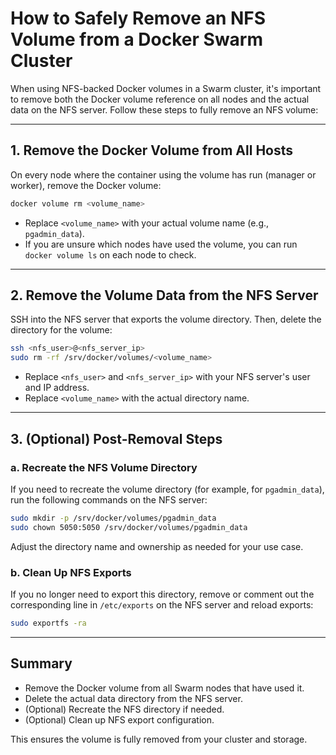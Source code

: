 # How to Safely Remove an NFS Volume from a Docker Swarm Cluster

When using NFS-backed Docker volumes in a Swarm cluster, it's important to remove both the Docker volume reference on all nodes and the actual data on the NFS server. Follow these steps to fully remove an NFS volume:

---

## 1. Remove the Docker Volume from All Hosts

On every node where the container using the volume has run (manager or worker), remove the Docker volume:

```bash
docker volume rm <volume_name>
```

- Replace `<volume_name>` with your actual volume name (e.g., `pgadmin_data`).
- If you are unsure which nodes have used the volume, you can run `docker volume ls` on each node to check.

---

## 2. Remove the Volume Data from the NFS Server

SSH into the NFS server that exports the volume directory. Then, delete the directory for the volume:

```bash
ssh <nfs_user>@<nfs_server_ip>
sudo rm -rf /srv/docker/volumes/<volume_name>
```

- Replace `<nfs_user>` and `<nfs_server_ip>` with your NFS server's user and IP address.
- Replace `<volume_name>` with the actual directory name.

---

## 3. (Optional) Post-Removal Steps

### a. Recreate the NFS Volume Directory

If you need to recreate the volume directory (for example, for `pgadmin_data`), run the following commands on the NFS server:

```bash
sudo mkdir -p /srv/docker/volumes/pgadmin_data
sudo chown 5050:5050 /srv/docker/volumes/pgadmin_data
```

Adjust the directory name and ownership as needed for your use case.

### b. Clean Up NFS Exports

If you no longer need to export this directory, remove or comment out the corresponding line in `/etc/exports` on the NFS server and reload exports:

```bash
sudo exportfs -ra
```

---

## Summary

- Remove the Docker volume from all Swarm nodes that have used it.
- Delete the actual data directory from the NFS server.
- (Optional) Recreate the NFS directory if needed.
- (Optional) Clean up NFS export configuration.

This ensures the volume is fully removed from your cluster and storage.
